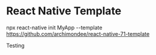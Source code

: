# React Native Template

npx react-native init MyApp --template https://github.com/archimondee/react-native-71-template

Testing
